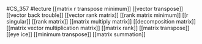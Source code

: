 #CS_357
#lecture
[[matrix r transpose minimum]]
[[vector transpose]]
[[vector back trouble]]
[[vector rank matrix]]
[[rank matrix minimum]]
[[r singular]]
[[rank matrix]]
[[matrix multiply matrix]]
[[decomposition matrix]]
[[matrix vector multiplication matrix]]
[[matrix rank]]
[[matrix transpose]]
[[eye ice]]
[[minimum transpose]]
[[matrix summation]]
